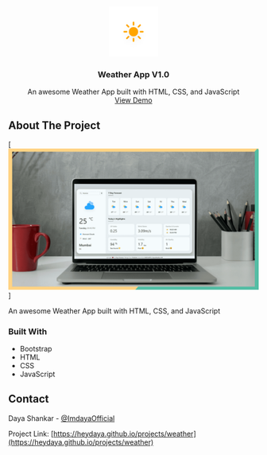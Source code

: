 
<!-- PROJECT LOGO -->
<br />
<p align="center">
  <a href="https://github.com/othneildrew/Best-README-Template">
    <img src="icons/01d.svg" alt="Logo" width="100">
  </a>

  <h3 align="center">Weather App V1.0</h3>

  <p align="center">
    An awesome Weather App built with HTML, CSS, and JavaScript
    <br />
    <a href="https://heydaya.github.io/projects/weather">View Demo</a>
  </p>
</p>

<!-- ABOUT THE PROJECT -->
## About The Project

[![Product Name Screen Shot][product-screenshot]]

An awesome Weather App built with HTML, CSS, and JavaScript

### Built With

* Bootstrap
* HTML
* CSS
* JavaScript

<!-- CONTACT -->
## Contact

Daya Shankar - [@ImdayaOfficial](https://twitter.com/@ImdayaOfficial)

Project Link: [https://heydaya.github.io/projects/weather](https://heydaya.github.io/projects/weather)


<!-- MARKDOWN LINKS & IMAGES -->
[product-screenshot]: screenshot.png
